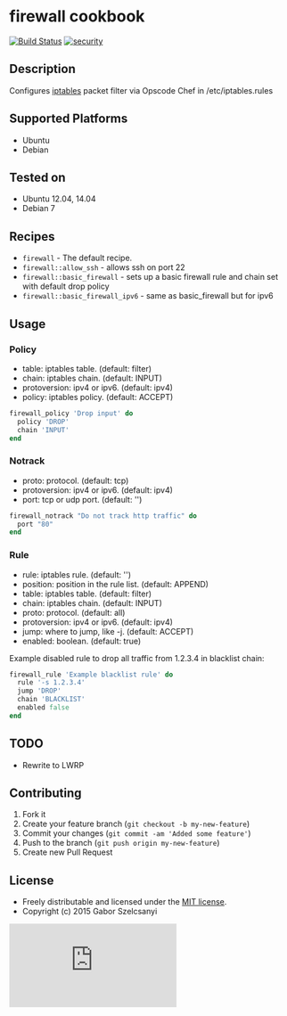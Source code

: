 # firewall cookbook
[![Build Status](https://travis-ci.org/szelcsanyi/chef-firewall.svg?branch=master)](https://travis-ci.org/szelcsanyi/chef-firewall)
[![security](https://hakiri.io/github/szelcsanyi/chef-firewall/master.svg)](https://hakiri.io/github/szelcsanyi/chef-firewall/master)

## Description

Configures [iptables](http://en.wikipedia.org/wiki/Iptables) packet filter via Opscode Chef in /etc/iptables.rules

## Supported Platforms

* Ubuntu
* Debian

## Tested on

* Ubuntu 12.04, 14.04
* Debian 7

## Recipes

* `firewall` - The default recipe.
* `firewall::allow_ssh` - allows ssh on port 22
* `firewall::basic_firewall` - sets up a basic firewall rule and chain set with default drop policy
* `firewall::basic_firewall_ipv6` - same as basic_firewall but for ipv6

## Usage

### Policy
* table: iptables table. (default: filter)
* chain: iptables chain. (default: INPUT)
* protoversion: ipv4 or ipv6. (default: ipv4)
* policy: iptables policy. (default: ACCEPT)

```ruby
firewall_policy 'Drop input' do
  policy 'DROP'
  chain 'INPUT'
end
```

### Notrack
* proto: protocol. (default: tcp)
* protoversion: ipv4 or ipv6. (default: ipv4)
* port: tcp or udp port. (default: '')

```ruby
firewall_notrack "Do not track http traffic" do
  port "80"
end
```

### Rule
* rule: iptables rule. (default: '')
* position: position in the rule list. (default: APPEND)
* table: iptables table. (default: filter)
* chain: iptables chain. (default: INPUT)
* proto: protocol. (default: all)
* protoversion: ipv4 or ipv6. (default: ipv4)
* jump: where to jump, like -j. (default: ACCEPT)
* enabled: boolean. (default: true)

Example disabled rule to drop all traffic from 1.2.3.4 in blacklist chain:
```ruby
firewall_rule 'Example blacklist rule' do
  rule '-s 1.2.3.4'
  jump 'DROP'
  chain 'BLACKLIST'
  enabled false
end
```

## TODO
* Rewrite to LWRP

## Contributing

1. Fork it
2. Create your feature branch (`git checkout -b my-new-feature`)
3. Commit your changes (`git commit -am 'Added some feature'`)
4. Push to the branch (`git push origin my-new-feature`)
5. Create new Pull Request

## License

* Freely distributable and licensed under the [MIT license](http://szelcsanyi.mit-license.org/2015/license.html).
* Copyright (c) 2015 Gabor Szelcsanyi

[![image](https://ga-beacon.appspot.com/UA-56493884-1/chef-firewall/README.md)](https://github.com/szelcsanyi/chef-firewall)


